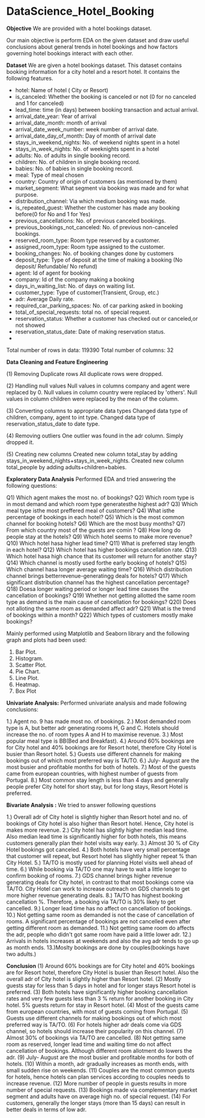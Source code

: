 # DataScience_Hotel_Booking

**Objective**
We are provided with a hotel bookings dataset.

Our main objective is perform EDA on the given dataset and draw useful conclusions about general trends in hotel bookings and how factors governing hotel bookings interact with each other.

**Dataset**
We are given a hotel bookings dataset. This dataset contains booking information for a city hotel and a resort hotel. It contains the following features.

- hotel: Name of hotel ( City or Resort)
- is_canceled: Whether the booking is canceled or not (0 for no canceled and 1 for canceled)
- lead_time: time (in days) between booking transaction and actual arrival.
- arrival_date_year: Year of arrival
- arrival_date_month: month of arrival
- arrival_date_week_number: week number of arrival date.
- arrival_date_day_of_month: Day of month of arrival date
- stays_in_weekend_nights: No. of weekend nights spent in a hotel
- stays_in_week_nights: No. of weeknights spent in a hotel
- adults: No. of adults in single booking record.
- children: No. of children in single booking record.
- babies: No. of babies in single booking record. 
- meal: Type of meal chosen 
- country: Country of origin of customers (as mentioned by them)
- market_segment: What segment via booking was made and for what purpose.
- distribution_channel: Via which medium booking was made.
- is_repeated_guest: Whether the customer has made any booking before(0 for No and 1 for Yes)
- previous_cancellations: No. of previous canceled bookings.
- previous_bookings_not_canceled: No. of previous non-canceled bookings.
- reserved_room_type: Room type reserved by a customer.
- assigned_room_type: Room type assigned to the customer.
- booking_changes: No. of booking changes done by customers
- deposit_type: Type of deposit at the time of making a booking (No deposit/ Refundable/ No refund)
- agent: Id of agent for booking
- company: Id of the company making a booking
- days_in_waiting_list: No. of days on waiting list.
- customer_type: Type of customer(Transient, Group, etc.)
- adr: Average Daily rate.
- required_car_parking_spaces: No. of car parking asked in booking
- total_of_special_requests: total no. of special request.
- reservation_status: Whether a customer has checked out or canceled,or not showed 
- reservation_status_date: Date of making reservation status.
- 
Total number of rows in data: 119390
Total number of columns: 32

**Data Cleaning and Feature Engineering**

(1) Removing Duplicate rows
All duplicate rows were dropped.

(2) Handling null values
Null values in columns company and agent were replaced by 0.
Null values in column country were replaced by 'others'.
Null values in column children were replaced by the mean of the column.

(3) Converting columns to appropriate data types
Changed data type of children, company, agent to int type.
Changed data type of reservation_status_date to date type.

(4) Removing outliers
One outlier was found in the adr column. Simply dropped it.

(5) Creating new columns
Created new column total_stay by adding stays_in_weekend_nights+stays_in_week_nights.
Created new column total_people by adding adults+children+babies.

**Exploratory Data Analysis**
Performed EDA and tried answering the following questions:

 Q1) Which agent makes the most no. of bookings?
 Q2) Which room type is in most demand and which room type generatesthe  highest adr?
 Q3) Which meal type isthe  most preffered meal of customers?
 Q4) What isthe  percentage of bookings in each hotel?
 Q5) Which is the most common channel for booking hotels?
 Q6) Which are the most busy months?
 Q7) From which country most of the guests are comin ?
 Q8) How long do people stay at the hotels?
 Q9)  Which hotel seems to make more revenue?
 Q10)  Which hotel hasa  higher lead time?
 Q11)  What is preferred stay length in each hotel?
 Q12)  Which hotel has higher bookings cancellation rate.
 Q13)  Which hotel hasa  high chance that its customer will return for another stay?
 Q14)  Which channel is mostly used forthe  early booking of hotels?
 Q15)  Which channel hasa  longer average waiting time?
 Q16)  Which distribution channel brings betterrevenue-generatingg deals for hotels?
 Q17)  Which significant distribution channel has the highest cancellation percentage?
 Q18) Doesa  longer waiting period or longer lead time causes the cancellation of bookings?
 Q19) Whether not getting allotted the same room type as demand is the main cause of cancellation for bookings?
 Q20) Does not alloting the  same room as demanded affect adr? 
 Q21) What is the trend of bookings within a month?
 Q22) Which types of customers mostly make bookings?

Mainly performed using Matplotlib and Seaborn library and the following graph and plots had been used:

1. Bar Plot.
2. Histogram.
3. Scatter Plot.
4. Pie Chart.
5. Line Plot.
6. Heatmap.
7. Box Plot

**Univariate Analysis:**
Performed univariate analysis and made following conclusions:

 1.) Agent no. 9 has made most no. of bookings.
 2.) Most demanded room type is A, but better adr generating rooms H, G and C. Hotels should increase the no. of room types A and H to maximise revenue.
 3.) Most popular meal type is BB(Bed and Breakfast).
 4.) Around 60% bookings are for City hotel and 40% bookings are for Resort hotel, therefore City Hotel is busier than Resort hotel.
 5.) Guests use different channels for making bookings out of which most preferred way is TA/TO.
 6.) July- August are the most busier and profitable months for both of hotels. 
 7.) Most of the guests came from european countries, with highest number of guests from Portugal.
 8.) Most common stay length is less than 4 days and generally people prefer City hotel for short stay, but for long stays, Resort Hotel is preferred.
 
**Bivariate Analysis :**
We tried to answer following questions

 1.) Overall adr of City hotel is slightly higher than Resort hotel and no. of bookings of City hotel is also higher than Resort hotel. Hence, City hotel is makes more revenue.
 2.) City hotel has slightly higher median lead time. Also median lead time is significantly higher for both hotels, this means customers generally plan their hotel   visits way early.
 3.) Almost 30 % of City Hotel bookings got canceled.
 4.) Both hotels have very small percentage that customer will repeat, but Resort hotel has slightly higher repeat % than City Hotel.
 5.) TA/TO is mostly used for planning Hotel visits well ahead of time. 
 6.) While booking via TA/TO one may have to wait a little longer to confirm booking of rooms.
 7.) GDS channel brings higher revenue generating deals for City hotel, in contrast to that most bookings come via TA/TO. City Hotel can work to increase outreach on GDS channels to get more higher revenue generating deals.
 8.) TA/TO has highest booking cancellation %. Therefore, a booking via TA/TO is 30% likely to get cancelled.
 9.) Longer lead time has no affect on cancellation of bookings.
 10.) Not getting same room as demanded is not the case of cancellation of rooms. A significant percentage of bookings are not cancelled even after getting different room as demanded.
 11.) Not getting same room do affects the adr, people who didn't got same room have paid a little lower adr. 
 12.) Arrivals in hotels increases at weekends and also the avg adr tends to go up as month ends. 
 13.)Moslty bookings are done by couples(bookings have two adults.)
 
**Conclusion**
(1) Around 60% bookings are for City hotel and 40% bookings are for Resort hotel, therefore City Hotel is busier than Resort hotel. Also the overall adr of City hotel is slightly higher than Resort hotel.
(2) Mostly guests stay for less than 5 days in hotel and for longer stays Resort hotel is preferred.
(3) Both hotels have significantly higher booking cancellation rates and very few guests less than 3 % return for another booking in City hotel. 5% guests return for stay in Resort hotel.
(4) Most of the guests came from european countries, with most of guests coming from Portugal.
(5) Guests use different channels for making bookings out of which most preferred way is TA/TO.
(6) For hotels higher adr deals come via GDS channel, so hotels should increase their popularity on this channel.
(7) Almost 30% of bookings via TA/TO are cancelled.
(8) Not getting same room as reserved, longer lead time and waiting time do not affect cancellation of bookings. Although different room allotment do lowers the adr.
(9) July- August are the most busier and profitable months for both of hotels. 
(10) Within a month, adr gradually increases as month ends, with small sudden rise on weekends.
(11) Couples are the most common guests for hotels, hence hotels can plan services according to couples needs to increase revenue.
(12) More number of people in guests results in more number of special requests.
(13) Bookings made via complementary market segment and adults have on average high no. of special request.
(14) For customers, generally the longer stays (more than 15 days) can result in better deals in terms of low adr.
